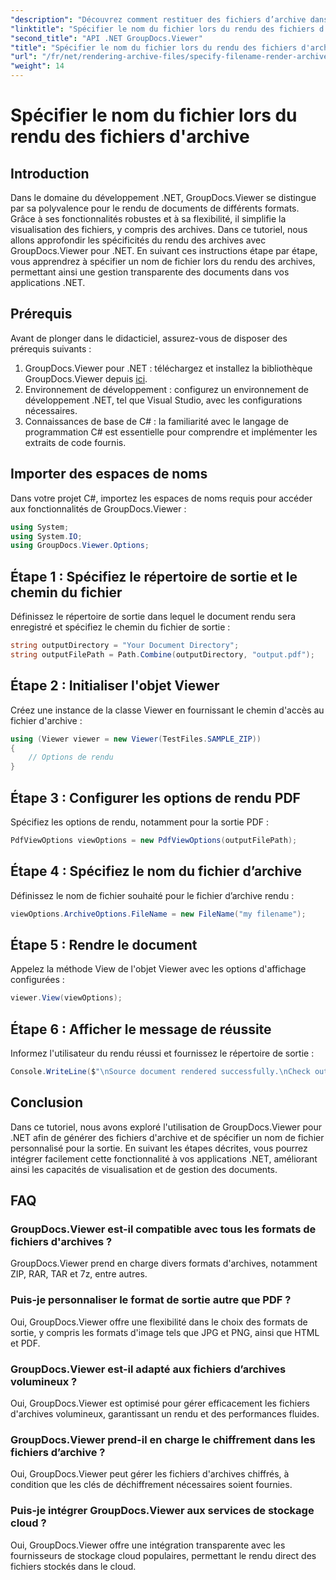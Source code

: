 ```yaml
---
"description": "Découvrez comment restituer des fichiers d’archive dans .NET à l’aide de GroupDocs.Viewer, améliorant ainsi les capacités de gestion des documents."
"linktitle": "Spécifier le nom du fichier lors du rendu des fichiers d'archive"
"second_title": "API .NET GroupDocs.Viewer"
"title": "Spécifier le nom du fichier lors du rendu des fichiers d'archive"
"url": "/fr/net/rendering-archive-files/specify-filename-render-archive/"
"weight": 14
---
```


# Spécifier le nom du fichier lors du rendu des fichiers d'archive

## Introduction
Dans le domaine du développement .NET, GroupDocs.Viewer se distingue par sa polyvalence pour le rendu de documents de différents formats. Grâce à ses fonctionnalités robustes et à sa flexibilité, il simplifie la visualisation des fichiers, y compris des archives. Dans ce tutoriel, nous allons approfondir les spécificités du rendu des archives avec GroupDocs.Viewer pour .NET. En suivant ces instructions étape par étape, vous apprendrez à spécifier un nom de fichier lors du rendu des archives, permettant ainsi une gestion transparente des documents dans vos applications .NET.
## Prérequis
Avant de plonger dans le didacticiel, assurez-vous de disposer des prérequis suivants :
1. GroupDocs.Viewer pour .NET : téléchargez et installez la bibliothèque GroupDocs.Viewer depuis [ici](https://releases.groupdocs.com/viewer/net/).
2. Environnement de développement : configurez un environnement de développement .NET, tel que Visual Studio, avec les configurations nécessaires.
3. Connaissances de base de C# : la familiarité avec le langage de programmation C# est essentielle pour comprendre et implémenter les extraits de code fournis.

## Importer des espaces de noms
Dans votre projet C#, importez les espaces de noms requis pour accéder aux fonctionnalités de GroupDocs.Viewer :
```csharp
using System;
using System.IO;
using GroupDocs.Viewer.Options;
```
## Étape 1 : Spécifiez le répertoire de sortie et le chemin du fichier
Définissez le répertoire de sortie dans lequel le document rendu sera enregistré et spécifiez le chemin du fichier de sortie :
```csharp
string outputDirectory = "Your Document Directory";
string outputFilePath = Path.Combine(outputDirectory, "output.pdf");
```
## Étape 2 : Initialiser l'objet Viewer
Créez une instance de la classe Viewer en fournissant le chemin d'accès au fichier d'archive :
```csharp
using (Viewer viewer = new Viewer(TestFiles.SAMPLE_ZIP))
{
    // Options de rendu
}
```
## Étape 3 : Configurer les options de rendu PDF
Spécifiez les options de rendu, notamment pour la sortie PDF :
```csharp
PdfViewOptions viewOptions = new PdfViewOptions(outputFilePath);
```
## Étape 4 : Spécifiez le nom du fichier d’archive
Définissez le nom de fichier souhaité pour le fichier d’archive rendu :
```csharp
viewOptions.ArchiveOptions.FileName = new FileName("my filename");
```
## Étape 5 : Rendre le document
Appelez la méthode View de l'objet Viewer avec les options d'affichage configurées :
```csharp
viewer.View(viewOptions);
```
## Étape 6 : Afficher le message de réussite
Informez l'utilisateur du rendu réussi et fournissez le répertoire de sortie :
```csharp
Console.WriteLine($"\nSource document rendered successfully.\nCheck output in {outputDirectory}.");
```

## Conclusion
Dans ce tutoriel, nous avons exploré l'utilisation de GroupDocs.Viewer pour .NET afin de générer des fichiers d'archive et de spécifier un nom de fichier personnalisé pour la sortie. En suivant les étapes décrites, vous pourrez intégrer facilement cette fonctionnalité à vos applications .NET, améliorant ainsi les capacités de visualisation et de gestion des documents.
## FAQ
### GroupDocs.Viewer est-il compatible avec tous les formats de fichiers d'archives ?
GroupDocs.Viewer prend en charge divers formats d'archives, notamment ZIP, RAR, TAR et 7z, entre autres.
### Puis-je personnaliser le format de sortie autre que PDF ?
Oui, GroupDocs.Viewer offre une flexibilité dans le choix des formats de sortie, y compris les formats d'image tels que JPG et PNG, ainsi que HTML et PDF.
### GroupDocs.Viewer est-il adapté aux fichiers d’archives volumineux ?
Oui, GroupDocs.Viewer est optimisé pour gérer efficacement les fichiers d'archives volumineux, garantissant un rendu et des performances fluides.
### GroupDocs.Viewer prend-il en charge le chiffrement dans les fichiers d’archive ?
Oui, GroupDocs.Viewer peut gérer les fichiers d'archives chiffrés, à condition que les clés de déchiffrement nécessaires soient fournies.
### Puis-je intégrer GroupDocs.Viewer aux services de stockage cloud ?
Oui, GroupDocs.Viewer offre une intégration transparente avec les fournisseurs de stockage cloud populaires, permettant le rendu direct des fichiers stockés dans le cloud.